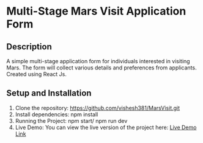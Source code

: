 # Multi-Stage Mars Visit Application Form

## Description
A simple multi-stage application form for individuals interested in visiting Mars. The form will collect various details and preferences from applicants. Created using React Js.

## Setup and Installation
1. Clone the repository: 
    https://github.com/vishesh381/MarsVisit.git
2. Install dependencies: 
   npm install
3. Running the Project: 
   npm start/ npm run dev
5. Live Demo: 
   You can view the live version of the project here: [Live Demo Link](https://mars-visit-git-main-vishesh-sharmas-projects-3f440cef.vercel.app)
